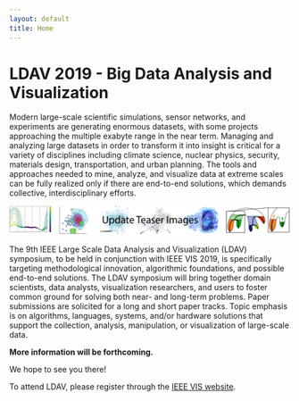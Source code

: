 ```yaml
---
layout: default
title: Home
---
```


# LDAV 2019 - Big Data Analysis and Visualization

Modern large-scale scientific simulations, sensor networks, and experiments are
generating enormous datasets, with some projects approaching the multiple
exabyte range in the near term. Managing and analyzing large datasets in order
to transform it into insight is critical for a variety of disciplines including
climate science, nuclear physics, security, materials design, transportation,
and urban planning. The tools and approaches needed to mine, analyze, and
visualize data at extreme scales can be fully realized only if there are
end-to-end solutions, which demands collective, interdisciplinary efforts.

<img id="teasers" src="assets/teasers.png" />

The 9th IEEE Large Scale Data Analysis and Visualization (LDAV) symposium, to be
held in conjunction with IEEE VIS 2019, is specifically targeting methodological
innovation, algorithmic foundations, and possible end-to-end solutions. The LDAV
symposium will bring together domain scientists, data analysts, visualization
researchers, and users to foster common ground for solving both near- and
long-term problems. Paper submissions are solicited for a long and short paper
tracks. Topic emphasis is on algorithms, languages, systems, and/or hardware
solutions that support the collection, analysis, manipulation, or visualization
of large-scale data.

**More information will be forthcoming.**

<!--
There are a variety of ways to participate in LDAV 2019:

- **[full papers and short papers](call-for-papers.html)**,
- **[posters](call-for-posters.html)**, 

and, of course, attending. 
-->

We hope to see you there! 

To attend LDAV, please register through the [IEEE VIS website](http://ieeevis.org).
